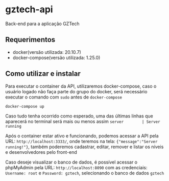 # gztech-api
Back-end para a aplicação GZTech

## Requerimentos
* docker(versão utilizada: 20.10.7)
* docker-compose(versão utilizada: 1.25.0)

## Como utilizar e instalar
Para executar o container da API, utilizaremos docker-compose, caso o usuário logado não faça parte do grupo do docker, será necessário executar o comando com `sudo` antes de `docker-compose`
~~~
docker-compose up
~~~
Caso tudo tenha ocorrido como esperado, uma das últimas linhas que aparecerá no terminal será mais ou menos assim 
`server        | Server running`

Após o container estar ativo e funcionando, podemos acessar a API pela URL: `http://localhost:3333/`, onde teremos na tela: `{"message":"Server running!"}`, também poderemos cadastrar, editar, remover e listar os níveis e desenvolvedores pelo front-end

Caso deseje visualizar o banco de dados, é possível acessar o phpMyAdmin pela URL: `http://localhost:8090` com as credenciais: `Username: root` e `Password: gztech`, selecionando o banco de dados `gztech`
